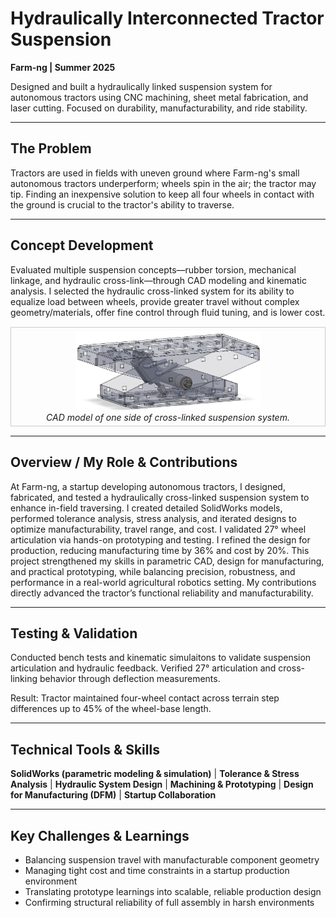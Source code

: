 # Hydraulically Interconnected Tractor Suspension

**Farm-ng | Summer 2025**

Designed and built a hydraulically linked suspension system for autonomous tractors using CNC machining, sheet metal fabrication, and laser cutting. Focused on durability, manufacturability, and ride stability.

---

## The Problem
Tractors are used in fields with uneven ground where Farm-ng's small autonomous tractors underperform; wheels spin in the air; the tractor may tip. Finding an inexpensive solution to keep all four wheels in contact with the ground is crucial to the tractor's ability to traverse.

---

## Concept Development
Evaluated multiple suspension concepts—rubber torsion, mechanical linkage, and hydraulic cross-link—through CAD modeling and kinematic analysis. I selected the hydraulic cross-linked system for its ability to equalize load between wheels, provide greater travel without complex geometry/materials, offer fine control through fluid tuning, and is lower cost.

<div style="text-align:center; border:1px solid #ccc; padding:5px; margin:15px 0;">
<img src="../images/suspension/suspension_assembly.PNG" alt="Suspension Photo" width="60%">
<br><em>CAD model of one side of cross-linked suspension system.</em>
</div>

---

## Overview / My Role & Contributions
At Farm-ng, a startup developing autonomous tractors, I designed, fabricated, and tested a hydraulically cross-linked suspension system to enhance in-field traversing. I created detailed SolidWorks models, performed tolerance analysis, stress analysis, and iterated designs to optimize manufacturability, travel range, and cost. I validated 27° wheel articulation via hands-on prototyping and testing. I refined the design for production,  reducing manufacturing time by 36% and cost by 20%. This project strengthened my skills in parametric CAD, design for manufacturing, and practical prototyping, while balancing precision, robustness, and performance in a real-world agricultural robotics setting. My contributions directly advanced the tractor’s functional reliability and manufacturability.

---

## Testing & Validation
Conducted bench tests and kinematic simulaitons to validate suspension articulation and hydraulic feedback. Verified 27° articulation and cross-linking behavior through deflection measurements.

Result: Tractor maintained four-wheel contact across terrain step differences up to 45% of the wheel-base length.

---

## Technical Tools & Skills
**SolidWorks (parametric modeling & simulation)** | **Tolerance & Stress Analysis** | **Hydraulic System Design** | **Machining & Prototyping** | **Design for Manufacturing (DFM)** | **Startup Collaboration**



---

## Key Challenges & Learnings

- Balancing suspension travel with manufacturable component geometry
- Managing tight cost and time constraints in a startup production environment
- Translating prototype learnings into scalable, reliable production design
- Confirming structural reliability of full assembly in harsh environments






